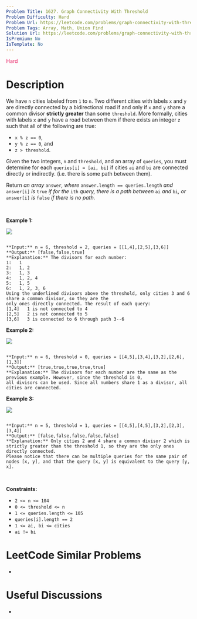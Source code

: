 ```yaml
---
Problem Title: 1627. Graph Connectivity With Threshold
Problem Difficulty: Hard
Problem Url: https://leetcode.com/problems/graph-connectivity-with-threshold/
Problem Tags: Array, Math, Union Find
Solution Url: https://leetcode.com/problems/graph-connectivity-with-threshold/solution/
IsPremium: No
IsTemplate: No
---
```


<span style="color: rgb(233, 30, 99);">Hard</span>

# Description

We have `n` cities labeled from `1` to `n`. Two different cities with labels `x` and `y` are directly connected by a bidirectional road if and only if `x` and `y` share a common divisor **strictly greater** than some `threshold`. More formally, cities with labels `x` and `y` have a road between them if there exists an integer `z` such that all of the following are true:


* `x % z == 0`,
* `y % z == 0`, and
* `z > threshold`.


Given the two integers, `n` and `threshold`, and an array of `queries`, you must determine for each `queries[i] = [ai, bi]` if cities `ai` and `bi` are connected directly or indirectly. (i.e. there is some path between them).


Return *an array* `answer`*, where* `answer.length == queries.length` *and* `answer[i]` *is* `true` *if for the* `ith` *query, there is a path between* `ai` *and* `bi`*, or* `answer[i]` *is* `false` *if there is no path.*


 


**Example 1:**


![](https://assets.leetcode.com/uploads/2020/10/09/ex1.jpg)

```

**Input:** n = 6, threshold = 2, queries = [[1,4],[2,5],[3,6]]
**Output:** [false,false,true]
**Explanation:** The divisors for each number:
1:   1
2:   1, 2
3:   1, 3
4:   1, 2, 4
5:   1, 5
6:   1, 2, 3, 6
Using the underlined divisors above the threshold, only cities 3 and 6 share a common divisor, so they are the
only ones directly connected. The result of each query:
[1,4]   1 is not connected to 4
[2,5]   2 is not connected to 5
[3,6]   3 is connected to 6 through path 3--6

```

**Example 2:**


![](https://assets.leetcode.com/uploads/2020/10/10/tmp.jpg)

```

**Input:** n = 6, threshold = 0, queries = [[4,5],[3,4],[3,2],[2,6],[1,3]]
**Output:** [true,true,true,true,true]
**Explanation:** The divisors for each number are the same as the previous example. However, since the threshold is 0,
all divisors can be used. Since all numbers share 1 as a divisor, all cities are connected.

```

**Example 3:**


![](https://assets.leetcode.com/uploads/2020/10/17/ex3.jpg)

```

**Input:** n = 5, threshold = 1, queries = [[4,5],[4,5],[3,2],[2,3],[3,4]]
**Output:** [false,false,false,false,false]
**Explanation:** Only cities 2 and 4 share a common divisor 2 which is strictly greater than the threshold 1, so they are the only ones directly connected.
Please notice that there can be multiple queries for the same pair of nodes [x, y], and that the query [x, y] is equivalent to the query [y, x].

```

 


**Constraints:**


* `2 <= n <= 104`
* `0 <= threshold <= n`
* `1 <= queries.length <= 105`
* `queries[i].length == 2`
* `1 <= ai, bi <= cities`
* `ai != bi`




# LeetCode Similar Problems

- []()

# Useful Discussions

- []()

